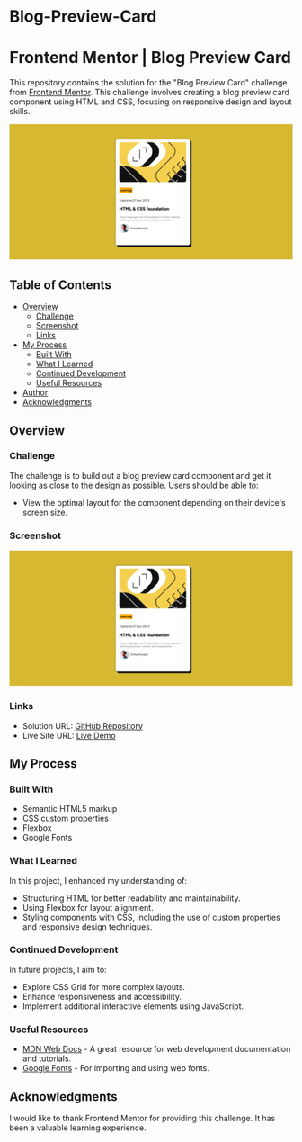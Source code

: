 # Blog-Preview-Card

# Frontend Mentor | Blog Preview Card

This repository contains the solution for the "Blog Preview Card" challenge from [Frontend Mentor](https://www.frontendmentor.io). This challenge involves creating a blog preview card component using HTML and CSS, focusing on responsive design and layout skills.

![Blog Preview Card Screenshot](./assets/images/screenshot.png)

## Table of Contents

- [Overview](#overview)
  - [Challenge](#challenge)
  - [Screenshot](#screenshot)
  - [Links](#links)
- [My Process](#my-process)
  - [Built With](#built-with)
  - [What I Learned](#what-i-learned)
  - [Continued Development](#continued-development)
  - [Useful Resources](#useful-resources)
- [Author](#author)
- [Acknowledgments](#acknowledgments)

## Overview

### Challenge

The challenge is to build out a blog preview card component and get it looking as close to the design as possible. Users should be able to:

- View the optimal layout for the component depending on their device's screen size.

### Screenshot

![Screenshot](./assets/images/screenshot.png)

### Links

- Solution URL: [GitHub Repository](https://github.com/Dev-Farhan/Blog-Preview-Card)
- Live Site URL: [Live Demo]([https://blog-preview-card-kk51iptiw-mohammad-farhans-projects.vercel.app/](https://blog-preview-card-sage.vercel.app/))

## My Process

### Built With

- Semantic HTML5 markup
- CSS custom properties
- Flexbox
- Google Fonts

### What I Learned

In this project, I enhanced my understanding of:

- Structuring HTML for better readability and maintainability.
- Using Flexbox for layout alignment.
- Styling components with CSS, including the use of custom properties and responsive design techniques.

### Continued Development

In future projects, I aim to:

- Explore CSS Grid for more complex layouts.
- Enhance responsiveness and accessibility.
- Implement additional interactive elements using JavaScript.

### Useful Resources

- [MDN Web Docs](https://developer.mozilla.org/en-US/) - A great resource for web development documentation and tutorials.
- [Google Fonts](https://fonts.google.com/) - For importing and using web fonts.

## Acknowledgments

I would like to thank Frontend Mentor for providing this challenge. It has been a valuable learning experience.
